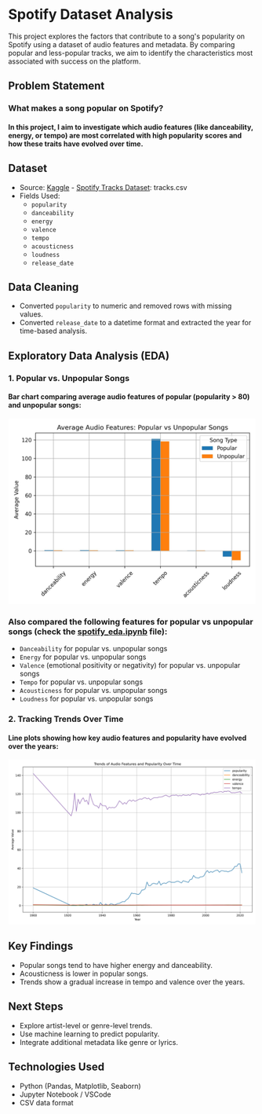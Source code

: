 # Spotify Dataset Analysis
This project explores the factors that contribute to a song's popularity on Spotify using a dataset of audio features and metadata. By comparing popular and less-popular tracks, we aim to identify the characteristics most associated with success on the platform.

## Problem Statement
### What makes a song popular on Spotify?
#### In this project, I aim to investigate which audio features (like danceability, energy, or tempo) are most correlated with high popularity scores and how these traits have evolved over time.

## Dataset
- Source: [Kaggle](https://www.kaggle.com/) - [Spotify Tracks Dataset](https://www.kaggle.com/datasets/yamaerenay/spotify-dataset-19212020-600k-tracks): tracks.csv
- Fields Used:
    - `popularity`
    - `danceability`
    - `energy`
    - `valence`
    - `tempo`
    - `acousticness`
    - `loudness`
    - `release_date`

## Data Cleaning
- Converted `popularity` to numeric and removed rows with missing values.
- Converted `release_date` to a datetime format and extracted the year for time-based analysis.

## Exploratory Data Analysis (EDA)
### 1. Popular vs. Unpopular Songs
#### Bar chart comparing average audio features of popular (popularity > 80) and unpopular songs:

![FigureMeans](images/means_pop_vs_unpop.jpg)

### Also compared the following features for popular vs unpopular songs (check the [spotify_eda.ipynb](spotify_eda.ipynb) file):
- `Danceability` for popular vs. unpopular songs
- `Energy` for popular vs. unpopular songs
- `Valence` (emotional positivity or negativity) for popular vs. unpopular songs
- `Tempo` for popular vs. unpopular songs
- `Acousticness` for popular vs. unpopular songs
- `Loudness` for popular vs. unpopular songs

### 2. Tracking Trends Over Time
#### Line plots showing how key audio features and popularity have evolved over the years:

![FigureTrends](images/trends_over_time.jpg)

## Key Findings
- Popular songs tend to have higher energy and danceability.
- Acousticness is lower in popular songs.
- Trends show a gradual increase in tempo and valence over the years.

## Next Steps
- Explore artist-level or genre-level trends.
- Use machine learning to predict popularity.
- Integrate additional metadata like genre or lyrics.

## Technologies Used
- Python (Pandas, Matplotlib, Seaborn)
- Jupyter Notebook / VSCode
- CSV data format
